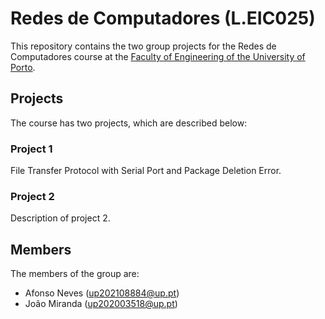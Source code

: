 # Redes de Computadores (L.EIC025)

This repository contains the two group projects for the Redes de Computadores course at the [Faculty of Engineering of the University of Porto](https://sigarra.up.pt/feup/pt/web_page.Inicial).

## Projects

The course has two projects, which are described below:

### Project 1

File Transfer Protocol with Serial Port and Package Deletion Error.

### Project 2

Description of project 2.

## Members

The members of the group are:

- Afonso Neves (up202108884@up.pt)
- João Miranda (up202003518@up.pt)